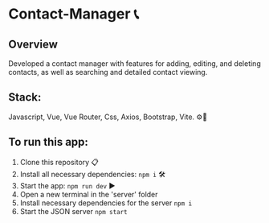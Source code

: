 # Contact-Manager 📞

## Overview

Developed a contact manager with features for adding, editing, and deleting contacts, as well as searching and
detailed contact viewing.

## Stack:

Javascript, Vue, Vue Router, Css, Axios, Bootstrap, Vite. ⚙️🔧

## To run this app:

1. Clone this repository 📋
2. Install all necessary dependencies: `npm i` 🛠️
3. Start the app: `npm run dev` ▶️
4. Open a new terminal in the 'server' folder
5. Install necessary dependencies for the server `npm i`
6. Start the JSON server `npm start`
